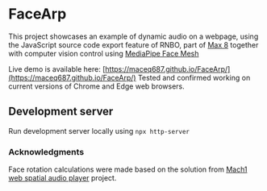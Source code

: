 # FaceArp

This project showcases an example of dynamic audio on a webpage, using the JavaScript source code export feature of RNBO, part of [Max 8](https://cycling74.com/products/max) together with computer vision control using [MediaPipe Face Mesh](https://google.github.io/mediapipe/solutions/face_mesh)

Live demo is available here: [https://maceq687.github.io/FaceArp/](https://maceq687.github.io/FaceArp/)
Tested and confirmed working on current versions of Chrome and Edge web browsers.

## Development server

Run development server locally using `npx http-server`

### Acknowledgments

Face rotation calculations were made based on the solution from [Mach1 web spatial audio player](https://github.com/Mach1Studios/m1-web-spatialaudioplayer) project.